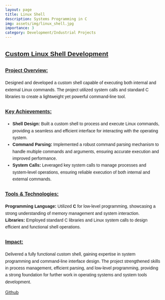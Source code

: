 ```yaml
---
layout: page
title: Linux Shell
description: Systems Programming in C
img: assets/img/linux_shell.jpg
importance: 3
category: Development/Industrial Projects
---
```


<div style="font-family: Arial, sans-serif; line-height: 1.6;">
  <h2 style="text-decoration: underline; font-weight: bold;">Custom Linux Shell Development</h2>
  
  <h3 style="text-decoration: underline; font-weight: bold;">Project Overview:</h3>
  <p>
    Designed and developed a custom shell capable of executing both internal and external Linux commands. 
    The project utilized system calls and standard C libraries to create a lightweight yet powerful command-line tool.
  </p>
  
  <h3 style="text-decoration: underline; font-weight: bold;">Key Achievements:</h3>
  <ul>
    <li>
      <b>Shell Design:</b> Built a custom shell to process and execute Linux commands, providing a seamless 
      and efficient interface for interacting with the operating system.
    </li>
    <li>
      <b>Command Parsing:</b> Implemented a robust command parsing mechanism to handle multiple commands 
      and arguments, ensuring accurate execution and improved performance.
    </li>
    <li>
      <b>System Calls:</b> Leveraged key system calls to manage processes and system-level operations, 
      ensuring reliable execution of both internal and external commands.
    </li>
  </ul>

  <h3 style="text-decoration: underline; font-weight: bold;">Tools & Technologies:</h3>
  <p>
    <b>Programming Language:</b> Utilized <b>C</b> for low-level programming, showcasing a strong understanding 
    of memory management and system interaction.<br>
    <b>Libraries:</b> Employed standard C libraries and Linux system calls to design efficient and functional shell operations.
  </p>

  <h3 style="text-decoration: underline; font-weight: bold;">Impact:</h3>
  <p>
    Delivered a fully functional custom shell, gaining expertise in system programming and command-line interface design. 
    The project strengthened skills in process management, efficient parsing, and low-level programming, providing 
    a strong foundation for further work in operating systems and system tools development.
  </p>
</div>

<a href="https://github.com/prchigoyal01/Basic-Linux-Shell-in-C">Github</a>




